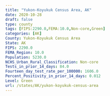 ```yaml
---
title: "Yukon-Koyukuk Census Area, AK"
date: 2020-10-28
draft: false
type: county
tags: [FIPS:2290.0,FEMA:10.0,Non-core,Green]
categories: [AK]
County: Yukon-Koyukuk Census Area
State: AK
FIPS: 2290.0
FEMA_Region: 10.0
Population: 5230.0
NCHS_Urban_Rural_Classification: Non-core
Tests_in_prior_14_days: 84.0
Fourteen_day_test_rate_per_100000: 1606.0
Percent_Positivity_in_prior_14_days: 0.012
Level: Green
url: /states/AK/yukon-koyukuk-census-area
---
```



